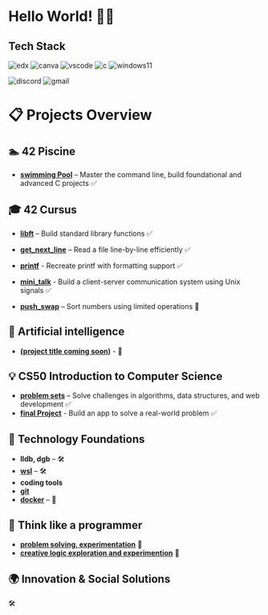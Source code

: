 # Hello World! 🌱✨

## Tech Stack
![edx](https://img.shields.io/badge/Edx-193A3E?style=for-the-badge&logo=edx&logoColor=white)
![canva](https://img.shields.io/badge/Canva-%2300C4CC.svg?&style=for-the-badge&logo=Canva&logoColor=white)
![vscode](https://img.shields.io/badge/VSCode-0078D4?style=for-the-badge&logo=visual%20studio%20code&logoColor=white)
![c](https://img.shields.io/badge/C-00599C?style=for-the-badge&logo=c&logoColor=white)
![windows11](https://img.shields.io/badge/Windows_11-0078d4?style=for-the-badge&logo=windows-11&logoColor=white)

![discord](https://img.shields.io/badge/Discord-5865F2?style=for-the-badge&logo=discord&logoColor=white)
![gmail](https://img.shields.io/badge/Gmail-D14836?style=for-the-badge&logo=gmail&logoColor=white)

# 📋 Projects Overview

## 🏊 42 Piscine
- **[swimming Pool](https://github.com/PhongBuiMinh/Piscine42Heilbronn_November2024)** – Master the command line, build foundational and advanced C projects ✅

## 🎓 42 Cursus
- **[libft](https://github.com/PhongBuiMinh/Cursus42Heilbronn_March2025/tree/master/Circle00/Libft)** – Build standard library functions ✅
  
- **[get_next_line](https://github.com/PhongBuiMinh/Cursus42Heilbronn_March2025/tree/master/Circle01/get_next_line)** – Read a file line-by-line efficiently ✅
- **[printf](https://github.com/PhongBuiMinh/Cursus42Heilbronn_March2025/tree/master/Circle01/printf)** - Recreate printf with formatting support ✅

- **[mini_talk](https://github.com/PhongBuiMinh/Cursus42Heilbronn_March2025/tree/master/Circle02/minitalk)** - Build a client-server communication system using Unix signals ✅
- **[push_swap](https://github.com/PhongBuiMinh/Cursus42Heilbronn_March2025/tree/master/Circle02/push_swap)** – Sort numbers using limited operations 🔄

## 🤖 Artificial intelligence
- **[(project title coming soon)](https://github.com/PhongBuiMinh/Artificial-Intelligence_March2025)** - 🔄

## 💡 CS50 Introduction to Computer Science
- **[problem sets](https://github.com/code50/144224325)** – Solve challenges in algorithms, data structures, and web development ✅
- **[final Project](https://github.com/me50/Fonh123)** - Build an app to solve a real-world problem ✅

## 🧱 Technology Foundations
- **lldb, dgb** – 🛠
- **[wsl]()** – 🛠
- **coding tools**
- **[git](https://github.com/PhongBuiMinh/Technology_foundation/blob/master/intro-git.md)**
- **[docker](https://github.com/PhongBuiMinh/Docker)** – 🔄

## 🧩 Think like a programmer
- **[problem solving, experimentation](https://github.com/PhongBuiMinh/Think_like_a_programmer)** 🔄
- **[creative logic exploration and experimention](https://github.com/PhongBuiMinh/Helper_functions)** 🔄

## 🌍 Innovation & Social Solutions
🛠

<!--
Here are some ideas to get you started:

- 🔭 I’m currently working on ...
- 🌱 I’m currently learning ...
- 👯 I’m looking to collaborate on ...
- 🤔 I’m looking for help with ...
- 💬 Ask me about ...
- 📫 How to reach me: ...
- 😄 Pronouns: ...
- ⚡ Fun fact: ...
-->
